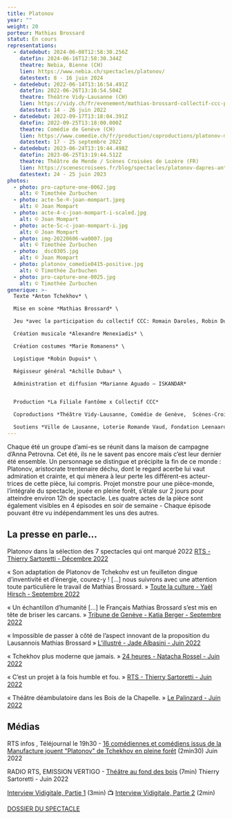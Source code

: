 ```yaml
---
title: Platonov
year: ""
weight: 20
porteur: Mathias Brossard
statut: En cours
representations:
  - datedebut: 2024-06-08T12:58:30.256Z
    datefin: 2024-06-16T12:58:30.344Z
    theatre: Nebia, Bienne (CH)
    lien: https://www.nebia.ch/spectacles/platonov/
    datestext: 8 - 16 juin 2024
  - datedebut: 2022-06-14T13:16:54.491Z
    datefin: 2022-06-26T13:16:54.504Z
    theatre: Théâtre Vidy-Lausanne (CH)
    lien: https://vidy.ch/fr/evenement/mathias-brossard-collectif-ccc-platonov/
    datestext: 14 - 26 juin 2022
  - datedebut: 2022-09-17T13:18:04.391Z
    datefin: 2022-09-25T13:18:00.000Z
    theatre: Comédie de Genève (CH)
    lien: https://www.comedie.ch/fr/production/coproductions/platonov-mathias-brossard
    datestext: 17 - 25 septembre 2022
  - datedebut: 2023-06-24T13:19:44.498Z
    datefin: 2023-06-25T13:19:44.512Z
    theatre: Théâtre de Mende / Scènes Croisées de Lozère (FR)
    lien: https://scenescroisees.fr/blog/spectacles/platonov-dapres-anton-tchekov/
    datestext: 24 - 25 juin 2023
photos:
  - photo: pro-capture-one-0062.jpg
    alt: © Timothée Zurbuchen
  - photo: acte-5e-®-joan-mompart.jpeg
    alt: © Joan Mompart
  - photo: acte-4-c-joan-mompart-i-scaled.jpg
    alt: © Joan Mompart
  - photo: acte-5c-c-joan-mompart-i.jpg
    alt: © Joan Mompart
  - photo: img-20220606-wa0007.jpg
    alt: © Timothée Zurbuchen
  - photo: _dsc0305.jpg
    alt: © Joan Mompart
  - photo: platonov_comedie0415-positive.jpg
    alt: © Timothée Zurbuchen
  - photo: pro-capture-one-0025.jpg
    alt: © Timothée Zurbuchen
generique: >-
  Texte *Anton Tchekhov* \

  Mise en scène *Mathias Brossard* \

  Jeu *avec la participation du collectif CCC: Romain Daroles, Robin Dupuis, Judith Goudal, Cécile Goussard, Magali Heu, Arnaud Huguenin, Lara Khattabi, Jonas Lambelet, Chloë Lombard, Loïc Le Manac’h, Adrien Mani, Mélina Martin, Alexandre Menexiadis ou Loïc Le Cam, Leon David Salazar, Margot Van Hove* \

  Création musicale *Alexandre Menexiadis* \

  Création costumes *Marie Romanens* \

  Logistique *Robin Dupuis* \

  Régisseur général *Achille Dubau* \

  Administration et diffusion *Marianne Aguado – ISKANDAR*


  Production *La Filiale Fantôme x Collectif CCC*

  Coproductions *Théâtre Vidy-Lausanne, Comédie de Genève,  Scènes-Croisées de Lozère et Théâtre de Mende*

  Soutiens *Ville de Lausanne, Loterie Romande Vaud, Fondation Leenaards, Fondation Jan Michalski pour l’écriture et la littérature, Fondation du Casino Barrière de Montreux, Fondation Philanthropique Famille Sandoz, Société coopérative Migros Vaud, Fondation Pierre et Nouky Bataillard, Fondation suisse des artistes interprètes SIS, Fonds d’encouragement à l’emploi des intermittent.e.s genevois.es (FEEIG), Pro Helvetia - Fondation Suisse pour la Culture, La Corodis.*
---
```

Chaque été un groupe d’ami-es se réunit dans la maison de campagne d’Anna Petrovna. Cet été, ils ne le savent pas encore mais c’est leur dernier été ensemble. Un personnage se distingue et précipite la fin de ce monde : Platonov, aristocrate trentenaire déchu, dont le regard acerbe lui vaut admiration et crainte, et qui mènera à leur perte les différent-es acteur-trices de cette pièce, lui compris. Projet monstre pour une pièce-monde, l’intégrale du spectacle, jouée en pleine forêt, s’étale sur 2 jours pour atteindre environ 12h de spectacle. Les quatre actes de la pièce sont également visibles en 4 épisodes en soir de semaine - Chaque épisode pouvant être vu indépendamment les uns des autres.

## L﻿a presse en parle...

Platonov dans la sélection des 7 spectacles qui ont marqué 2022 [RTS - Thierry Sartoretti - Décembre 2022](https://www.rts.ch/info/culture/spectacles/13656288-retrospective-sept-spectacles-qui-ont-marque-2022.html)

« Son adaptation de Platonov de Tchekohv est un feuilleton dingue d’inventivité et d’énergie, courez-y ! \[...] nous suivrons avec une attention toute particulière le travail de Mathias Brossard. » [Toute la culture - Yaël Hirsch - Septembre 2022](https://toutelaculture.com/spectacles/theatre/platonov-mathias-brossard-et-le-collectif-ccc-proposent-un-passionnant-feuilleton-en-foret/)

« Un échantillon d’humanité \[...] le Français Mathias Brossard s’est mis en tête de briser les carcans. » [Tribune de Genève - Katia Berger - Septembre 2022](https://www.tdg.ch/tchekhov-en-foret-avec-larve-pour-decor-471158030324)

« Impossible de passer à côté de l’aspect innovant de la proposition du Lausannois Mathias Brossard » [L’illustré - Jade Albasini - Juin 2022](https://www.illustre.ch/magazine/mathias-brossard-anime-les-forets-romandes-avec-la-piece-platonov-387493)

« Tchekhov plus moderne que jamais. » [24 heures - Natacha Rossel - Juin 2022](https://www.24heures.ch/promenons-nous-dans-les-bois-depalinges-avec-platonov-939698745115)

« C’est un projet à la fois humble et fou. » [RTS - Thierry Sartoretti - Juin 2022](https://www.rts.ch/info/culture/spectacles/13171750-platonov-de-tchekhov-du-theatre-au-fond-des-bois.html)

« Théâtre déambulatoire dans les Bois de la Chapelle. » [Le Palinzard - Juin 2022](https://www.epalinges.ch/agenda/icalrepeat.detail/2022/06/14/4474/-/theatre-deambulatoire-dans-le-bois-de-la-chapelle)

## M﻿édias

RTS infos , Téléjournal le 19h30 - [16 comédiennes et comédiens issus de la Manufacture jouent "Platonov" de Tchekhov en pleine forêt](https://www.rts.ch/play/tv/19h30/video/hauts-de-lausanne-16-comediennes-et-comediens-issus-de-la-manufacture-jouent-platonov-de-tchekhov-en-pleine-foret?urn=urn:rts:video:13176900) (2min30) J﻿uin 2022

RADIO RTS, EMISSION VERTIGO - [Théâtre au fond des bois](https://www.rts.ch/audio-podcast/2022/audio/platonov-theatre-au-fond-des-bois-25830802.html) (7min) T﻿hierry Sartoretti - Juin 2022

[Interview Vidigitale, Partie 1](https://vimeo.com/652879046?embedded=true&source=vimeo_logo&owner=15368748) (3min) 📺 [Interview Vidigitale, Partie 2](https://vimeo.com/652886075?embedded=true&source=vimeo_logo&owner=15368748) (2min)

[DOSSIER DU SPECTACLE](static/media/dossier-_-platonov-_-m.brossard.pdf)